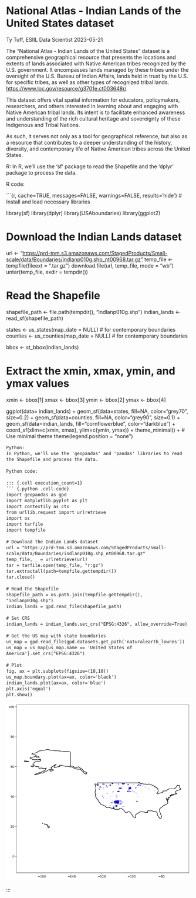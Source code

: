National Atlas - Indian Lands of the United States dataset
================
Ty Tuff, ESIIL Data Scientist
2023-05-21

The “National Atlas - Indian Lands of the United States” dataset is a
comprehensive geographical resource that presents the locations and
extents of lands associated with Native American tribes recognized by
the U.S. government. It encompasses lands managed by these tribes under
the oversight of the U.S. Bureau of Indian Affairs, lands held in trust
by the U.S. for specific tribes, as well as other types of recognized
tribal lands. <https://www.loc.gov/resource/g3701e.ct003648r/>

This dataset offers vital spatial information for educators,
policymakers, researchers, and others interested in learning about and
engaging with Native American tribal lands. Its intent is to facilitate
enhanced awareness and understanding of the rich cultural heritage and
sovereignty of these Indigenous and Tribal Nations.

As such, it serves not only as a tool for geographical reference, but
also as a resource that contributes to a deeper understanding of the
history, diversity, and contemporary life of Native American tribes
across the United States.

R: In R, we’ll use the ‘sf’ package to read the Shapefile and the
‘dplyr’ package to process the data.

R code:

\`\`\`{r, cache=TRUE, messages=FALSE, warnings=FALSE, results=‘hide’} \#
Install and load necessary libraries

library(sf) library(dplyr) library(USAboundaries) library(ggplot2)

# Download the Indian Lands dataset

url \<-
“https://prd-tnm.s3.amazonaws.com/StagedProducts/Small-scale/data/Boundaries/indlanp010g.shp_nt00968.tar.gz”
temp_file \<- tempfile(fileext = “.tar.gz”) download.file(url,
temp_file, mode = “wb”) untar(temp_file, exdir = tempdir())

# Read the Shapefile

shapefile_path \<- file.path(tempdir(), “indlanp010g.shp”) indian_lands
\<- read_sf(shapefile_path)

states \<- us_states(map_date = NULL) \# for contemporary boundaries
counties \<- us_counties(map_date = NULL) \# for contemporary boundaries

bbox \<- st_bbox(indian_lands)

# Extract the xmin, xmax, ymin, and ymax values

xmin \<- bbox\[1\] xmax \<- bbox\[3\] ymin \<- bbox\[2\] ymax \<-
bbox\[4\]

ggplot(data= indian_lands) + geom_sf(data=states, fill=NA,
color=“grey70”, size=0.2) + geom_sf(data=counties, fill=NA,
color=“grey90”, size=0.1) + geom_sf(data=indian_lands,
fill=“cornflowerblue”, color=“darkblue”) + coord_sf(xlim=c(xmin, xmax),
ylim=c(ymin, ymax)) + theme_minimal() + \# Use minimal theme
theme(legend.position = “none”)





    Python:
    In Python, we'll use the 'geopandas' and 'pandas' libraries to read the Shapefile and process the data.

    Python code:

    ::: {.cell execution_count=1}
    ``` {.python .cell-code}
    import geopandas as gpd
    import matplotlib.pyplot as plt
    import contextily as ctx
    from urllib.request import urlretrieve
    import os
    import tarfile
    import tempfile

    # Download the Indian Lands dataset
    url = "https://prd-tnm.s3.amazonaws.com/StagedProducts/Small-scale/data/Boundaries/indlanp010g.shp_nt00968.tar.gz"
    temp_file, _ = urlretrieve(url)
    tar = tarfile.open(temp_file, "r:gz")
    tar.extractall(path=tempfile.gettempdir())
    tar.close()

    # Read the Shapefile
    shapefile_path = os.path.join(tempfile.gettempdir(), "indlanp010g.shp")
    indian_lands = gpd.read_file(shapefile_path)

    # Set CRS
    indian_lands = indian_lands.set_crs("EPSG:4326", allow_override=True)

    # Get the US map with state boundaries
    us_map = gpd.read_file(gpd.datasets.get_path('naturalearth_lowres'))
    us_map = us_map[us_map.name == 'United States of America'].set_crs("EPSG:4326")

    # Plot
    fig, ax = plt.subplots(figsize=(10,10))
    us_map.boundary.plot(ax=ax, color='black')
    indian_lands.plot(ax=ax, color='blue')
    plt.axis('equal')
    plt.show()

<div class="cell-output cell-output-display">

![](National_atlas_of_indian_lands_files/figure-gfm/cell-2-output-1.png)

</div>

:::
